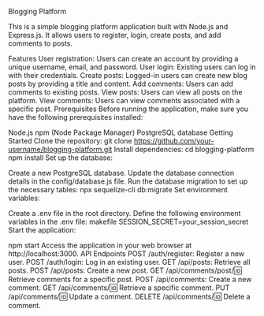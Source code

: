 Blogging Platform

This is a simple blogging platform application built with Node.js and Express.js. It allows users to register, login, create posts, and add comments to posts.

Features
User registration: Users can create an account by providing a unique username, email, and password.
User login: Existing users can log in with their credentials.
Create posts: Logged-in users can create new blog posts by providing a title and content.
Add comments: Users can add comments to existing posts.
View posts: Users can view all posts on the platform.
View comments: Users can view comments associated with a specific post.
Prerequisites
Before running the application, make sure you have the following prerequisites installed:

Node.js
npm (Node Package Manager)
PostgreSQL database
Getting Started
Clone the repository:
git clone https://github.com/your-username/blogging-platform.git
Install dependencies:
cd blogging-platform
npm install
Set up the database:

Create a new PostgreSQL database.
Update the database connection details in the config/database.js file.
Run the database migration to set up the necessary tables:
npx sequelize-cli db:migrate
Set environment variables:

Create a .env file in the root directory.
Define the following environment variables in the .env file:
makefile
SESSION_SECRET=your_session_secret
Start the application:

npm start
Access the application in your web browser at http://localhost:3000.
API Endpoints
POST /auth/register: Register a new user.
POST /auth/login: Log in an existing user.
GET /api/posts: Retrieve all posts.
POST /api/posts: Create a new post.
GET /api/comments/post/:id: Retrieve comments for a specific post.
POST /api/comments: Create a new comment.
GET /api/comments/:id: Retrieve a specific comment.
PUT /api/comments/:id: Update a comment.
DELETE /api/comments/:id: Delete a comment.
